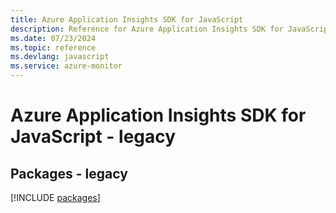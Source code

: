 ```yaml
---
title: Azure Application Insights SDK for JavaScript
description: Reference for Azure Application Insights SDK for JavaScript
ms.date: 07/23/2024
ms.topic: reference
ms.devlang: javascript
ms.service: azure-monitor
---
```

# Azure Application Insights SDK for JavaScript - legacy
## Packages - legacy
[!INCLUDE [packages](application-insights-index.md)]